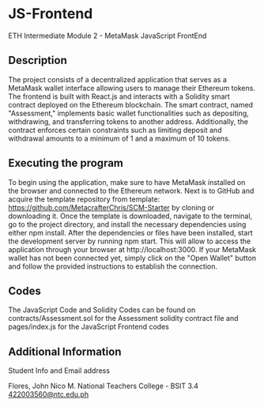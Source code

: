 # JS-Frontend
ETH Intermediate Module 2 - MetaMask JavaScript FrontEnd

## Description

The project consists of a decentralized application that serves as a MetaMask wallet interface allowing users to manage their Ethereum tokens. The frontend is built with React.js and interacts with a Solidity smart contract deployed on the Ethereum blockchain. The smart contract, named "Assessment," implements basic wallet functionalities such as depositing, withdrawing, and transferring tokens to another address. Additionally, the contract enforces certain constraints such as limiting deposit and withdrawal amounts to a minimum of 1 and a maximum of 10 tokens.

## Executing the program

To begin using the application, make sure to have MetaMask installed on the browser and connected to the Ethereum network. Next is to GitHub and acquire the template repository from template: https://github.com/MetacrafterChris/SCM-Starter by cloning or downloading it. Once the template is downloaded, navigate to the terminal, go to the project directory, and install the necessary dependencies using either npm install. After the dependencies or files have been installed, start the development server by running npm start. This will allow to access the application through your browser at http://localhost:3000. If your MetaMask wallet has not been connected yet, simply click on the "Open Wallet" button and follow the provided instructions to establish the connection.

## Codes

The JavaScript Code and Solidity Codes can be found on contracts/Assessment.sol for the Assessment solidity contract file and pages/index.js for the JavaScript Frontend codes

## Additional Information

Student Info and Email address

Flores, John Nico M.
National Teachers College - BSIT 3.4
422003560@ntc.edu.ph

